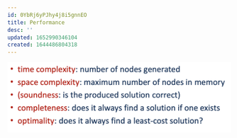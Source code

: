 ```yaml
---
id: 0YbRj6yPJhy4j8i5gnnEO
title: Performance
desc: ''
updated: 1652990346104
created: 1644486804318
---
```

![](./assets/images/2022-02-10-10-53-33.png)

